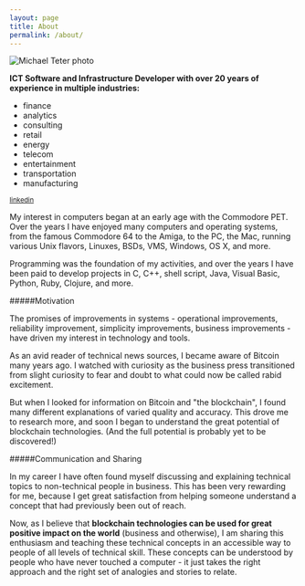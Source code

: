 ```yaml
---
layout: page
title: About
permalink: /about/
---
```


![Michael Teter photo](/assets/headshot_small.jpeg)

**ICT Software and Infrastructure Developer with over 20 years of experience in multiple industries:**

- finance
- analytics
- consulting
- retail
- energy
- telecom
- entertainment
- transportation
- manufacturing

<small>[linkedin](http://www.linkedin.com/in/michaelteter)</small>

My interest in computers began at an early age with the Commodore PET.  Over the years I have enjoyed many computers and operating systems, from the famous Commodore 64 to the Amiga, to the PC, the Mac, running various Unix flavors, Linuxes, BSDs, VMS, Windows, OS X, and more.

Programming was the foundation of my activities, and over the years I have been paid to develop projects in C, C++, shell script, Java, Visual Basic, Python, Ruby, Clojure, and more.

#####Motivation

The promises of improvements in systems - operational improvements, reliability improvement, simplicity improvements, business improvements - have driven my interest in technology and tools.

As an avid reader of technical news sources, I became aware of Bitcoin many years ago.  I watched with curiosity as the business press transitioned from slight curiosity to fear and doubt to what could now be called rabid excitement.

But when I looked for information on Bitcoin and "the blockchain", I found many different explanations of varied quality and accuracy.  This drove me to research more, and soon I began to understand the great potential of blockchain technologies.  (And the full potential is probably yet to be discovered!)

#####Communication and Sharing

In my career I have often found myself discussing and explaining technical topics to non-technical people in business.  This has been very rewarding for me, because I get great satisfaction from helping someone understand a concept that had previously been out of reach.

Now, as I believe that **blockchain technologies can be used for great positive impact on the world** (business and otherwise), I am sharing this enthusiasm and teaching these technical concepts in an accessible way to people of all levels of technical skill.  These concepts can be understood by people who have never touched a computer - it just takes the right approach and the right set of analogies and stories to relate.

